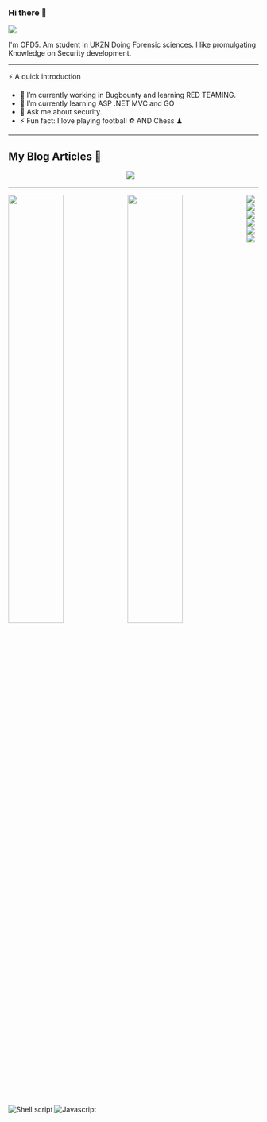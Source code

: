 ### Hi there 👋
<img src="https://readme-typing-svg.demolab.com?font=Fira+Code&pause=1000&width=435&lines=Hi+there!+It's+been+a+while" />

I'm OFD5. Am student in UKZN Doing Forensic sciences. I like promulgating Knowledge on Security development. 
<hr>

⚡ A quick introduction

- 🔭 I’m currently working in Bugbounty and learning RED TEAMING.
- 🌱 I’m currently learning ASP .NET MVC and GO
- 💬 Ask me about security.
- ⚡ Fun fact: I love playing football ⚽ AND Chess ♟ 

<hr>
<h2 align="left"> My Blog Articles 💬</h2>
<p align="center" align='center'>
   <a target="_blank"href="https://medium.com/@OFD5"><img src="https://img.shields.io/badge/Medium%20-%231572B6.svg?&style=for-the-badge&logo=medium&logoColor=white" /></a>&nbsp;&nbsp;&nbsp;
  
 
</p>

<hr>


<img align="left" width="47%" src="https://github-readme-stats.vercel.app/api?username=OFD5&show_icons=true&theme=radical" />

<img align="left" width="47%"  src="https://github-readme-stats.vercel.app/api/top-langs/?username=anuraghazra&layout=compact" />



<img align="left" src="https://img.shields.io/badge/.NET-5C2D91?style=for-the-badge&logo=.net&logoColor=white "/>

<img align="left" src="https://img.shields.io/badge/c-%2300599C.svg?style=for-the-badge&logo=c&logoColor=white "/>

<img align="left" src="https://img.shields.io/badge/c%23-%23239120.svg?style=for-the-badge&logo=c-sharp&logoColor=white "/>

<img align="left" src="https://img.shields.io/badge/javascript-%23323330.svg?style=for-the-badge&logo=javascript&logoColor=%23F7DF1E "/>

<img align="left" src="https://img.shields.io/badge/php-%23777BB4.svg?style=for-the-badge&logo=php&logoColor=white "/>

<img align="left" src="https://img.shields.io/badge/python-3670A0?style=for-the-badge&logo=python&logoColor=ffdd54 "/>


<img alt="Shell script" align="left" src="https://img.shields.io/badge/shell_script-%23121011.svg?style=for-the-badge&logo=gnu-bash&logoColor=white "/>

<img alt="Javascript" align="left" src="https://img.shields.io/badge/javascript-%23323330.svg?style=for-the-badge&logo=javascript&logoColor=%23F7DF1E "/>

<hr>




